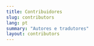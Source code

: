 ```yaml
---
title: Contribuidores
slug: contributors
lang: pt
summary: "Autores e tradutores"
layout: contributors
---
```





